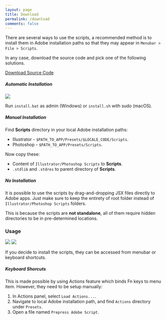 ```yaml
---
layout: page
title: Download
permalink: /download
comments: false
---
```


<!--div class="row justify-content-between">
<div class="col-md-8 pr-5"-->

<p>There are several ways to use the scripts, a recommended method is to install them in Adobe installation paths so that they may appear in <code class="highlighter-rouge">Menubar > File > Scripts</code>.</p>

<p>In any case, download the source code and pick one of the following solutions.</p>

<a target="_blank" href="https://github.com/hendraanggrian/prepress-adobe-scripts/archive/refs/heads/main.zip" class="btn follow">Download Source Code</a>

<h5>Automatic Installation</h5>

<img src="https://raw.githubusercontent.com/hendraanggrian/prepress-adobe-scripts/main/docs/images/install.png"/>

<p>Run <code class="highlighter-rouge">install.bat</code> as admin (Windows) or <code class="highlighter-rouge">install.sh</code> with sudo (macOS).</p>

<h5>Manual Installation</h5>

<p>Find <b>Scripts</b> directory in your local Adobe installation paths:</p>
<ul>
    <li>Illustrator - <code class="highlighter-rouge">$PATH_TO_APP/Presets/$LOCALE_CODE/Scripts</code>.</li>
    <li>Photoshop - <code class="highlighter-rouge">$PATH_TO_APP/Presets/Scripts</code>.</li>
</ul>

<p>Now copy these:</p>
<ul>
    <li>Content of <code class="highlighter-rouge">Illustrator/Photoshop Scripts</code> to <b>Scripts</b>.</li>
    <li><code class="highlighter-rouge">.stdlib</code> and <code class="highlighter-rouge">.stdres</code> to parent directory of <b>Scripts</b>.</li>
</ul>

<h5>No Installation</h5>

<p>It is possible to use the scripts by drag-and-dropping JSX files directly to Adobe apps. Just make sure to keep the entirety of root folder instead of <code class="highlighter-rouge">Illustrator/Photoshop Scripts</code> folders.</p>

<p>This is because the scripts are <b>not standalone</b>, all of them require hidden directories to be in pre-determined locations.</p>

<h3>Usage</h3>

<p>
<img src="https://raw.githubusercontent.com/hendraanggrian/prepress-adobe-scripts/main/docs/images/menu_ai.png"/>
<img src="https://raw.githubusercontent.com/hendraanggrian/prepress-adobe-scripts/main/docs/images/menu_psd.png"/>
</p>

<p>If you decide to install the scripts, they can be accessed from menubar or keyboard shortcuts.</p>

<h5>Keyboard Shorcuts</h5>

<p>This is made possible by using Actions feature which binds Fn keys to menu item.
However, they need to be setup manually:</p>
<ol>
    <li>In Actions panel, select <code class="highlighter-rouge">Load Actions...</code>.</li>
    <li>Navigate to local Adobe installation path, and find <code class="highlighter-rouge">Actions</code> directory under <code class="highlighter-rouge">Presets</code>.</li>
    <li>Open a file named <code class="highlighter-rouge">Prepress Adobe Script</code>.</li>
</ol>

<!--/div>

<div class="col-md-4">

<div class="sticky-top sticky-top-80">
<h5>Buy me a coffee</h5>

<p>Thank you for your support! Your donation helps me to maintain and improve <a target="_blank" href="https://github.com/wowthemesnet/mediumish-theme-jekyll">Mediumish <i class="fab fa-github"></i></a>.</p>

<a target="_blank" href="https://www.wowthemes.net/donate/" class="btn btn-danger">Buy me a coffee</a> <a target="_blank" href="https://bootstrapstarter.com/bootstrap-templates/template-mediumish-bootstrap-jekyll/" class="btn btn-warning">Documentation</a>

</div>
</div>
</div-->
